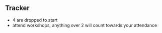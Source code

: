## Tracker
- 4 are dropped to start
- attend workshops, anything over 2 will count towards your attendance
